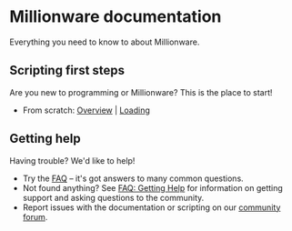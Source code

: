 # Millionware documentation
Everything you need to know to about Millionware.

## Scripting first steps
Are you new to programming or Millionware? This is the place to start!

- From scratch: [Overview](url-script-overview) | [Loading](url-script-loading)

## Getting help
Having trouble? We'd like to help!

- Try the [FAQ](url-faq) – it's got answers to many common questions.
- Not found anything? See [FAQ: Getting Help](url-faq-getting-help) for information on getting support and asking questions to the community.
- Report issues with the documentation or scripting on our [community forum](url-forum).

